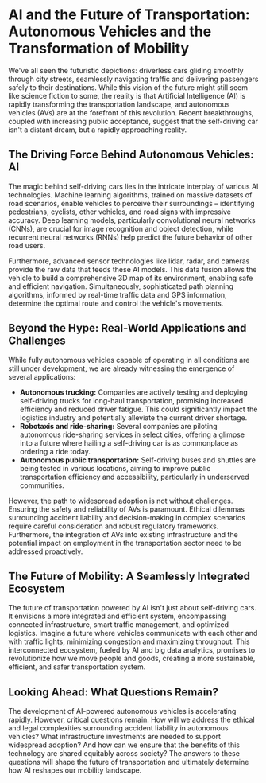 # AI and the Future of Transportation: Autonomous Vehicles and the Transformation of Mobility

We've all seen the futuristic depictions: driverless cars gliding smoothly through city streets, seamlessly navigating traffic and delivering passengers safely to their destinations.  While this vision of the future might still seem like science fiction to some, the reality is that Artificial Intelligence (AI) is rapidly transforming the transportation landscape, and autonomous vehicles (AVs) are at the forefront of this revolution.  Recent breakthroughs, coupled with increasing public acceptance, suggest that the self-driving car isn't a distant dream, but a rapidly approaching reality.

## The Driving Force Behind Autonomous Vehicles: AI

The magic behind self-driving cars lies in the intricate interplay of various AI technologies.  Machine learning algorithms, trained on massive datasets of road scenarios, enable vehicles to perceive their surroundings – identifying pedestrians, cyclists, other vehicles, and road signs with impressive accuracy.  Deep learning models, particularly convolutional neural networks (CNNs), are crucial for image recognition and object detection, while recurrent neural networks (RNNs) help predict the future behavior of other road users.

Furthermore, advanced sensor technologies like lidar, radar, and cameras provide the raw data that feeds these AI models. This data fusion allows the vehicle to build a comprehensive 3D map of its environment, enabling safe and efficient navigation.  Simultaneously, sophisticated path planning algorithms, informed by real-time traffic data and GPS information, determine the optimal route and control the vehicle's movements.

## Beyond the Hype: Real-World Applications and Challenges

While fully autonomous vehicles capable of operating in all conditions are still under development, we are already witnessing the emergence of several applications:

* **Autonomous trucking:** Companies are actively testing and deploying self-driving trucks for long-haul transportation, promising increased efficiency and reduced driver fatigue.  This could significantly impact the logistics industry and potentially alleviate the current driver shortage.
* **Robotaxis and ride-sharing:** Several companies are piloting autonomous ride-sharing services in select cities, offering a glimpse into a future where hailing a self-driving car is as commonplace as ordering a ride today.
* **Autonomous public transportation:**  Self-driving buses and shuttles are being tested in various locations, aiming to improve public transportation efficiency and accessibility, particularly in underserved communities.

However, the path to widespread adoption is not without challenges.  Ensuring the safety and reliability of AVs is paramount.  Ethical dilemmas surrounding accident liability and decision-making in complex scenarios require careful consideration and robust regulatory frameworks.  Furthermore, the integration of AVs into existing infrastructure and the potential impact on employment in the transportation sector need to be addressed proactively.


## The Future of Mobility: A Seamlessly Integrated Ecosystem

The future of transportation powered by AI isn't just about self-driving cars.  It envisions a more integrated and efficient system, encompassing connected infrastructure, smart traffic management, and optimized logistics.  Imagine a future where vehicles communicate with each other and with traffic lights, minimizing congestion and maximizing throughput.  This interconnected ecosystem, fueled by AI and big data analytics, promises to revolutionize how we move people and goods, creating a more sustainable, efficient, and safer transportation system.


## Looking Ahead:  What Questions Remain?

The development of AI-powered autonomous vehicles is accelerating rapidly.  However,  critical questions remain: How will we address the ethical and legal complexities surrounding accident liability in autonomous vehicles? What infrastructure investments are needed to support widespread adoption? And how can we ensure that the benefits of this technology are shared equitably across society?  The answers to these questions will shape the future of transportation and ultimately determine how AI reshapes our mobility landscape.

